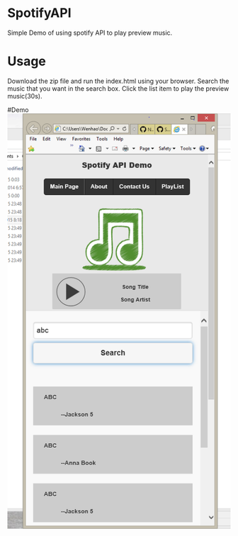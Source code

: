 # SpotifyAPI
Simple Demo of using spotify API to play preview music.

# Usage 
Download the zip file and run the index.html using your browser.
Search the music that you want in the search box.
Click the list item to play the preview music(30s).

#Demo
![](https://github.com/WenhaoWu/SpotifyAPI/blob/master/DemoPic/DemoPic1.PNG)
